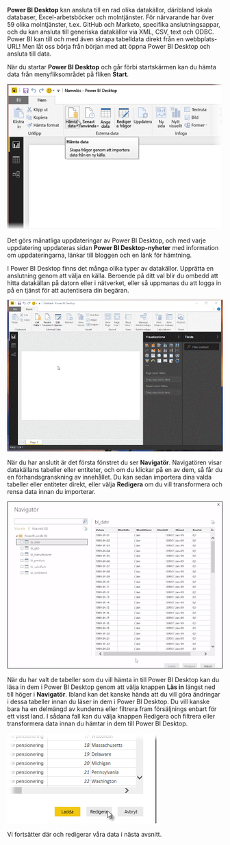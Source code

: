 **Power BI Desktop** kan ansluta till en rad olika datakällor, däribland lokala databaser, Excel-arbetsböcker och molntjänster. För närvarande har över 59 olika molntjänster, t.ex. GitHub och Marketo, specifika anslutningsappar, och du kan ansluta till generiska datakällor via XML, CSV, text och ODBC. Power BI kan till och med även skrapa tabelldata direkt från en webbplats-URL! Men låt oss börja från början med att öppna Power BI Desktop och ansluta till data.

När du startar **Power BI Desktop** och går förbi startskärmen kan du hämta data från menyfliksområdet på fliken **Start**.

![](media/1-2-connect-to-data-sources-in-power-bi-desktop/1-2_1.png)

Det görs månatliga uppdateringar av Power BI Desktop, och med varje uppdatering uppdateras sidan **Power BI Desktop-nyheter** med information om uppdateringarna, länkar till bloggen och en länk för hämtning.

I Power BI Desktop finns det många olika typer av datakällor. Upprätta en anslutning genom att välja en källa. Beroende på ditt val blir du ombedd att hitta datakällan på datorn eller i nätverket, eller så uppmanas du att logga in på en tjänst för att autentisera din begäran.

![](media/1-2-connect-to-data-sources-in-power-bi-desktop/1-2_2.gif)

När du har anslutit är det första fönstret du ser **Navigatör**. Navigatören visar datakällans tabeller eller entiteter, och om du klickar på en av dem, så får du en förhandsgranskning av innehållet. Du kan sedan importera dina valda tabeller eller entiteter direkt, eller välja **Redigera** om du vill transformera och rensa data innan du importerar.

![](media/1-2-connect-to-data-sources-in-power-bi-desktop/1-2_3.png)

När du har valt de tabeller som du vill hämta in till Power BI Desktop kan du läsa in dem i Power BI Desktop genom att välja knappen **Läs in** längst ned till höger i **Navigatör**. Ibland kan det kanske hända att du vill göra ändringar i dessa tabeller innan du läser in dem i Power BI Desktop. Du vill kanske bara ha en delmängd av kunderna eller filtrera fram försäljnings enbart för ett visst land. I sådana fall kan du välja knappen Redigera och filtrera eller transformera data innan du hämtar in dem till Power BI Desktop.

![](media/1-2-connect-to-data-sources-in-power-bi-desktop/1-2_4.png)

Vi fortsätter där och redigerar våra data i nästa avsnitt.

